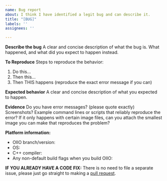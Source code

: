 ```yaml
---
name: Bug report
about: I think I have identified a legit bug and can describe it.
title: "[BUG]"
labels: ''
assignees: ''

---
```


**Describe the bug**
A clear and concise description of what the bug is. What happened, and
what did you expect to happen instead.

**To Reproduce**
Steps to reproduce the behavior:
1. Do this...
2. Then this...
3. Then THIS happens (reproduce the exact error message if you can)

**Expected behavior**
A clear and concise description of what you expected to happen.

**Evidence**
Do you have error messages? (please quote exactly) Screenshots? Example
command lines or scripts that reliably reproduce the error? If it only
happens with certain image files, can you attach the smallest image you
can make that reproduces the problem?

**Platform information:**
 - OIIO branch/version:
 - OS:
 - C++ compiler:
 - Any non-default build flags when you build OIIO:


**IF YOU ALREADY HAVE A CODE FIX:** There is no need to file a separate issue,
please just go straight to making a [pull request](https://github.com/OpenImageIO/oiio/pulls).
